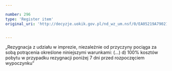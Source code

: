```yaml
---

number: 296
type: 'Register item'
original_uri: 'http://decyzje.uokik.gov.pl/nd_wz_um.nsf/0/EA05219A79021B68C12572DD003294D4?OpenDocument'


---
```


„Rezygnacja z udziału w imprezie, niezależnie od przyczyny pociąga za sobą potrącenia określone niniejszymi warunkami: (...) d) 100% kosztów pobytu w przypadku rezygnacji poniżej 7 dni przed rozpoczęciem wypoczynku”

